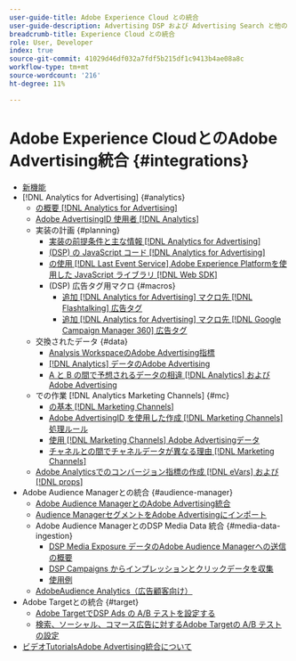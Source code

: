 ```yaml
---
user-guide-title: Adobe Experience Cloud との統合
user-guide-description: Advertising DSP および Advertising Search と他の Adobe Experience Cloud 製品およびサービスとの統合について学習します。
breadcrumb-title: Experience Cloud との統合
role: User, Developer
index: true
source-git-commit: 41029d46df032a7fdf5b215df1c9413b4ae08a8c
workflow-type: tm+mt
source-wordcount: '216'
ht-degree: 11%

---
```



# Adobe Experience CloudとのAdobe Advertising統合 {#integrations}

<!--  ADD LATER: and Adobe Experience Platform -->

+ [新機能](/help/integrations/home.md)
+ [!DNL Analytics for Advertising] {#analytics}
   + [の概要 [!DNL Analytics for Advertising]](/help/integrations/analytics/overview.md)
   + [Adobe AdvertisingID 使用者 [!DNL Analytics]](/help/integrations/analytics/ids.md)
   + 実装の計画 {#planning}
      + [実装の前提条件と主な情報 [!DNL Analytics for Advertising]](/help/integrations/analytics/prerequisites.md)
      + [(DSP) の JavaScript コード [!DNL Analytics for Advertising]](/help/integrations/analytics/javascript.md)
      + [の使用 [!DNL Last Event Service] Adobe Experience Platformを使用した JavaScript ライブラリ [!DNL Web SDK]](/help/integrations/analytics/web-sdk.md)
      + (DSP) 広告タグ用マクロ {#macros}
         + [追加 [!DNL Analytics for Advertising] マクロ先 [!DNL Flashtalking] 広告タグ](/help/integrations/analytics/macros-flashtalking.md)
         + [追加 [!DNL Analytics for Advertising] マクロ先 [!DNL Google Campaign Manager 360] 広告タグ](/help/integrations/analytics/macros-google-campaign-manager.md)
   + 交換されたデータ {#data}
      + [Analysis WorkspaceのAdobe Advertising指標](/help/integrations/analytics/advertising-metrics-in-analytics.md)
      + [[!DNL Analytics] データのAdobe Advertising](/help/integrations/analytics/analytics-data-in-advertising.md)
      + [A と B の間で予想されるデータの相違 [!DNL Analytics] およびAdobe Advertising](/help/integrations/analytics/data-variances.md)
   + での作業 [!DNL Analytics Marketing Channels] {#mc}
      + [の基本 [!DNL Marketing Channels]](/help/integrations/analytics/marketing-channels/mc-overview.md)
      + [Adobe AdvertisingID を使用した作成 [!DNL Marketing Channels] 処理ルール](/help/integrations/analytics/marketing-channels/mc-ids.md)
      + [使用 [!DNL Marketing Channels] Adobe Advertisingデータ](/help/integrations/analytics/marketing-channels/mc-ac-data.md)
      + [チャネルとの間でチャネルデータが異なる理由 [!DNL Marketing Channels]](/help/integrations/analytics/marketing-channels/mc-data-variances.md)
   + [Adobe Analyticsでのコンバージョン指標の作成 [!DNL eVars] および [!DNL props]](/help/integrations/analytics/conversion-metrics-from-evars.md)
+ Adobe Audience Managerとの統合 {#audience-manager}
   + [Adobe Audience ManagerとのAdobe Advertising統合](/help/integrations/audience-manager/overview.md)
   + [Audience ManagerセグメントをAdobe Advertisingにインポート](/help/integrations/audience-manager/import-audiences.md)
   + Adobe Audience ManagerとのDSP Media Data 統合 {#media-data-ingestion}
      + [DSP Media Exposure データのAdobe Audience Managerへの送信の概要](/help/integrations/audience-manager/media-data-integration/overview.md)
      + [DSP Campaigns からインプレッションとクリックデータを収集](/help/integrations/audience-manager/media-data-integration/collect.md)
      + [使用例](/help/integrations/audience-manager/media-data-integration/use-cases.md)
   + [AdobeAudience Analytics（広告顧客向け）](/help/integrations/audience-manager/audience-analytics.md)
+ Adobe Targetとの統合 {#target}
   + [Adobe TargetでDSP Ads の A/B テストを設定する](/help/integrations/target/ab-tests-dsp.md)
   + [検索、ソーシャル、コマース広告に対するAdobe Targetの A/B テストの設定](/help/integrations/target/ab-tests-search.md)
+ [ビデオTutorialsAdobe Advertising統合について](https://experienceleague.adobe.com/docs/advertising-learn/tutorials/overview.html)<!-- rename if the tutorials TOC structure changes -->

